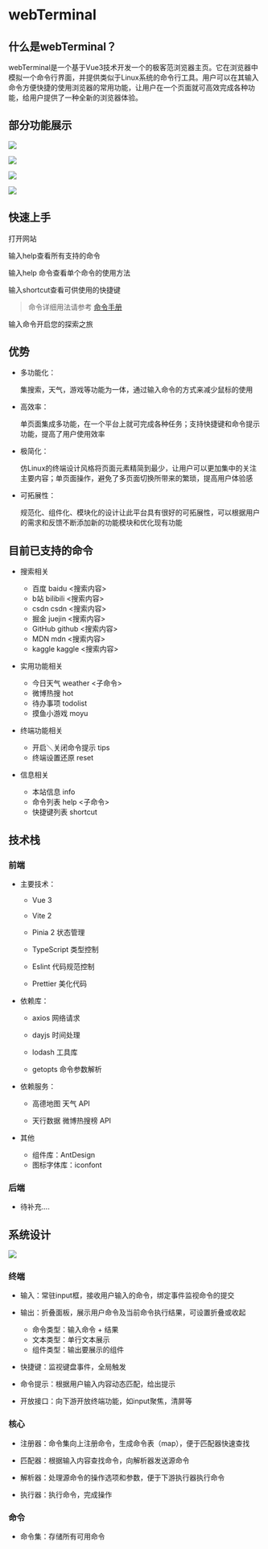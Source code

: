 # webTerminal

## 什么是webTerminal？

​		webTerminal是一个基于Vue3技术开发一个的极客范浏览器主页。它在浏览器中模拟一个命令行界面，并提供类似于Linux系统的命令行工具。用户可以在其输入命令方便快捷的使用浏览器的常用功能，让用户在一个页面就可高效完成各种功能，给用户提供了一种全新的浏览器体验。

## 部分功能展示

![](./doc/interface.png)

![](./doc/help.png)

![](./doc/todo.png)

![](./doc/hot.png)
## 快速上手

打开网站

输入help查看所有支持的命令

输入help 命令查看单个命令的使用方法

输入shortcut查看可供使用的快捷键

> 命令详细用法请参考  [命令手册]()

输入命令开启您的探索之旅

## 优势

- 多功能化：

  ​    集搜索，天气，游戏等功能为一体，通过输入命令的方式来减少鼠标的使用

- 高效率：

  ​    单页面集成多功能，在一个平台上就可完成各种任务；支持快捷键和命令提示功能，提高了用户使用效率

- 极简化：

  ​    仿Linux的终端设计风格将页面元素精简到最少，让用户可以更加集中的关注主要内容；单页面操作，避免了多页面切换所带来的繁琐，提高用户体验感

- 可拓展性：

  ​    规范化、组件化、模块化的设计让此平台具有很好的可拓展性，可以根据用户的需求和反馈不断添加新的功能模块和优化现有功能

## 目前已支持的命令

- 搜索相关
  - 百度          baidu  <搜索内容>
  - b站           bilibili  <搜索内容>
  - csdn          csdn  <搜索内容>
  - 掘金          juejin  <搜索内容>
  - GitHub          github  <搜索内容>
  - MDN          mdn  <搜索内容>
  - kaggle          kaggle  <搜索内容>

- 实用功能相关
  - 今日天气          weather  <子命令>
  - 微博热搜          hot
  - 待办事项          todolist
  - 摸鱼小游戏          moyu

- 终端功能相关
  - 开启＼关闭命令提示          tips
  - 终端设置还原          reset

- 信息相关
  - 本站信息          info
  - 命令列表          help  <子命令>
  - 快捷键列表          shortcut

## 技术栈

### 前端

- 主要技术：

  - Vue 3

  - Vite 2

  - Pinia 2 状态管理

  - TypeScript 类型控制

  - Eslint 代码规范控制

  - Prettier 美化代码

- 依赖库：

  - axios 网络请求

  - dayjs 时间处理

  - lodash 工具库

  - getopts 命令参数解析

- 依赖服务：

  - 高德地图  天气 API

  - 天行数据  微博热搜榜 API

- 其他

  - 组件库：AntDesign
  - 图标字体库：iconfont

### 后端

- 待补充....

## 系统设计

![](./doc/io.png)

### 终端

- 输入：常驻input框，接收用户输入的命令，绑定事件监视命令的提交
- 输出：折叠面板，展示用户命令及当前命令执行结果，可设置折叠或收起
  - 命令类型：输入命令 + 结果
  - 文本类型：单行文本展示
  - 组件类型：输出要展示的组件

- 快捷键：监视键盘事件，全局触发
- 命令提示：根据用户输入内容动态匹配，给出提示
- 开放接口：向下游开放终端功能，如input聚焦，清屏等

### 核心

- 注册器：命令集向上注册命令，生成命令表（map），便于匹配器快速查找
- 匹配器：根据输入内容查找命令，向解析器发送源命令

- 解析器：处理源命令的操作选项和参数，便于下游执行器执行命令
- 执行器：执行命令，完成操作

### 命令

- 命令集：存储所有可用命令

